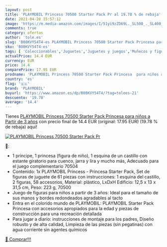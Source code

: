 ```yaml
---
layout: post
title: 'PLAYMOBIL Princess 70500 Starter Pack Pr al 19.78 % de rebaja'
date: 2021-04-28 15:57:12
image: 'https://m.media-amazon.com/images/I/51yi9zZD69L._SL500_._SL400_.jpg'
comments: true
category: ofertas
author: 'tole.es'
slug: 'B08KVY54T4-es PLAYMOBIL Princess 70500 Starter Pack Princesa para niños...'
sku: 'B08KVY54T4-es'
tags: [ 'Coleccionables','Juguetes','Juguetes y juegos','Muñecos y figuras','Playsets de figuras de juguete para niños','playmobil', ]
actualPrice: 14.4 EUR
currency: EUR
price: 14.4
comparePrice: 17.95 EUR
prodname: 'PLAYMOBIL Princess 70500 Starter Pack Princesa  para niños a Partir de 3 años'
country: 'es'
flag: '🇪🇸'
brand: 'PLAYMOBIL'
buyurl: 'https://www.amazon.es/dp/B08KVY54T4/?tag=tolees-21'
descuento: '19.78'
average: '14.4'
---
```


Tienes [PLAYMOBIL Princess 70500 Starter Pack Princesa  para niños a Partir de 3 años](https://www.amazon.es/dp/B08KVY54T4/?tag=tolees-21) con precio final de  14.4 EUR (original: 17.95 EUR) (19.78 %  de rebaja) aqui!

[![PLAYMOBIL Princess 70500 Starter Pack Pr](https://m.media-amazon.com/images/I/51yi9zZD69L._SL500_._SL400_.jpg)](https://www.amazon.es/dp/B08KVY54T4/?tag=tolees-21)

🔎:

- 1 príncipe, 1 princesa (figura de niño), 1 esquina de un castillo con estante giratorio para cuenco, jarra y lira y mucho más, Adecuado para el juego complementario 70504
- Contenido: 1x PLAYMOBIL Princess - Princesa Starter Pack, Set de figuras de juguete de 61 piezas con instrucciones: 1 esquina del castillo, 2 figuras, 58 accesorios, Material: plástico, LxDxH Edificio: 12,5 x 13 x 31,5 cm, Peso: 223 g, 70500
- Juego de figuras para niños a partir de 3 años: Ideal para el tamaño de sus manos y bordes redondeados agradables al tacto
- Entra en el colorido mundo de PLAYMOBIL: PLAYMOBIL Starter Pack Princesa con accesorios apropiados para la edad y piezas de construcción para una recreación detallada
- Para jugar a diario: instrucciones de montaje para los padres, Diseño robusto y de alta calidad, Limpieza de las piezas (sin pegatinas) con agua corriente sin agentes químicos

[🛒 Comprar!!!](https://www.amazon.es/dp/B08KVY54T4/?tag=tolees-21)
